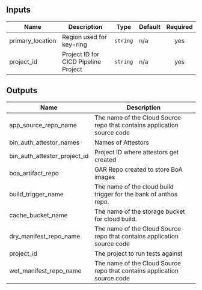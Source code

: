 <!-- BEGINNING OF PRE-COMMIT-TERRAFORM DOCS HOOK -->
## Inputs

| Name | Description | Type | Default | Required |
|------|-------------|------|---------|:--------:|
| primary\_location | Region used for key-ring | `string` | n/a | yes |
| project\_id | Project ID for CICD Pipeline Project | `string` | n/a | yes |

## Outputs

| Name | Description |
|------|-------------|
| app\_source\_repo\_name | The name of the Cloud Source repo that contains application source code |
| bin\_auth\_attestor\_names | Names of Attestors |
| bin\_auth\_attestor\_project\_id | Project ID where attestors get created |
| boa\_artifact\_repo | GAR Repo created to store BoA images |
| build\_trigger\_name | The name of the cloud build trigger for the bank of anthos repo. |
| cache\_bucket\_name | The name of the storage bucket for cloud build. |
| dry\_manifest\_repo\_name | The name of the Cloud Source repo that contains application source code |
| project\_id | The project to run tests against |
| wet\_manifest\_repo\_name | The name of the Cloud Source repo that contains application source code |

<!-- END OF PRE-COMMIT-TERRAFORM DOCS HOOK -->
